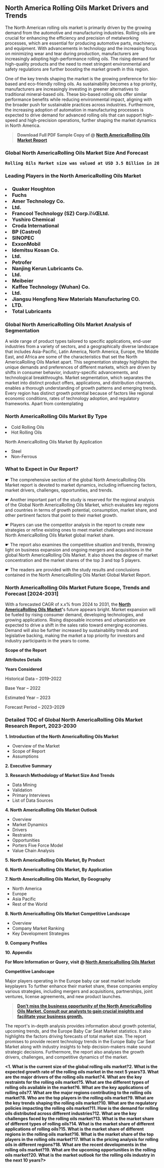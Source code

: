 <p> <h2>North America Rolling Oils Market Drivers and Trends</h2><p>The North American rolling oils market is primarily driven by the growing demand from the automotive and manufacturing industries. Rolling oils are crucial for enhancing the efficiency and precision of metalworking processes, which are essential for producing automotive parts, machinery, and equipment. With advancements in technology and the increasing focus on minimizing wear and tear during production, manufacturers are increasingly adopting high-performance rolling oils. The rising demand for high-quality products and the need to meet stringent environmental and safety regulations are further boosting the market growth in this region.</p><p>One of the key trends shaping the market is the growing preference for bio-based and eco-friendly rolling oils. As sustainability becomes a top priority, manufacturers are increasingly investing in greener alternatives to traditional mineral-based oils. These bio-based rolling oils offer similar performance benefits while reducing environmental impact, aligning with the broader push for sustainable practices across industries. Furthermore, the increasing adoption of automation in manufacturing processes is expected to drive demand for advanced rolling oils that can support high-speed and high-precision operations, further shaping the market dynamics in North America.</p></p><blockquote id="" class=""><strong>Download Full PDF Sample Copy of @&nbsp;<a href="https://www.verifiedmarketreports.com/download-sample/?rid=319716&utm_source=GitHub-Jan&utm_medium=258" target="_blank">North AmericaRolling Oils Market Report</a>&nbsp;&nbsp;</strong></blockquote><h3 id="" class=""><strong>Global&nbsp;North AmericaRolling Oils Market Size And Forecast</strong></h3><pre class="reader-text-block__code-block"><strong>Rolling Oils Market size was valued at USD 3.5 Billion in 2022 and is projected to reach USD 5.2 Billion by 2030, growing at a CAGR of 5.5% from 2024 to 2030.</strong></pre><h3 id="" class="">Leading Players in the&nbsp;North AmericaRolling Oils Market</h3><h3 class=""></Li><Li>Quaker Houghton</Li><Li> Fuchs</Li><Li> Amer Technology Co.</Li><Li> Ltd.</Li><Li> Francool Technology (SZ) Corp.ï¼ŒLtd.</Li><Li> Yushiro Chemical</Li><Li> Croda International</Li><Li> BP (Castrol)</Li><Li> SINOPEC</Li><Li> ExxonMobil</Li><Li> Idemitsu Kosan Co.</Li><Li> Ltd.</Li><Li> Petrofer</Li><Li> Nanjing Kerun Lubricants Co.</Li><Li>Ltd.</Li><Li> Meibeier</Li><Li> Kaffee Technology (Wuhan) Co.</Li><Li> Ltd.</Li><Li> Jiangsu Hengfeng New Materials Manufacturing CO.</Li><Li>LTD.</Li><Li> Total Lubricants</h3><h3 id="" class="">Global&nbsp;North AmericaRolling Oils Market Analysis of Segmentation</h3><p id="" class="">A wide range of product types tailored to specific applications, end-user industries from a variety of sectors, and a geographically diverse landscape that includes Asia-Pacific, Latin America, North America, Europe, the Middle East, and Africa are some of the characteristics that set the North AmericaRolling Oils Market apart. This segmentation strategy highlights the unique demands and preferences of different markets, which are driven by shifts in consumer behavior, industry-specific advancements, and technological breakthroughs. Market segmentation, which separates the market into distinct product offers, applications, and distribution channels, enables a thorough understanding of growth patterns and emerging trends. Every region has distinct growth potential because of factors like regional economic conditions, rates of technology adoption, and regulatory frameworks. Apart from contemplating</p><h3 id="" class="">North AmericaRolling Oils Market&nbsp;By Type</h3><p></Li><Li>Cold Rolling Oils</Li><Li> Hot Rolling Oils</p><div class="" data-test-id=""><p>North AmericaRolling Oils Market&nbsp;By Application</p></div><p class=""></Li><Li>Steel</Li><Li> Non-Ferrous</p><div class="" data-test-id=""><h3><span class="">What to Expect in Our Report?</span></h3></div><div class="" data-test-id=""><p><span class="">☛ The comprehensive section of the global North AmericaRolling Oils Market report is devoted to market dynamics, including influencing factors, market drivers, challenges, opportunities, and trends.</span></p></div><div class="" data-test-id=""><p><span class="">☛ Another important part of the study is reserved for the regional analysis of the Global North AmericaRolling Oils Market, which evaluates key regions and countries in terms of growth potential, consumption, market share, and other pertinent factors that point to their market growth.</span></p></div><div class="" data-test-id=""><p><span class="">☛ Players can use the competitor analysis in the report to create new strategies or refine existing ones to meet market challenges and increase North AmericaRolling Oils Market global market share.</span></p></div><div class="" data-test-id=""><p><span class="">☛ The report also examines the competitive situation and trends, throwing light on business expansion and ongoing mergers and acquisitions in the global North AmericaRolling Oils Market. It also shows the degree of market concentration and the market shares of the top 3 and top 5 players.</span></p></div><div class="" data-test-id=""><p><span class="">☛ The readers are provided with the study results and conclusions contained in the North AmericaRolling Oils Market Global Market Report.</span></p></div><div class="" data-test-id=""><h3><span class="">North AmericaRolling Oils Market Future Scope, Trends and Forecast [2024-2031]</span></h3></div><div class="" data-test-id=""><p><span class="">With a forecasted CAGR of x.x% from 2024 to 2031, the <strong><a href="https://www.verifiedmarketreports.com/download-sample/?rid=319716&utm_source=GitHub-Jan&utm_medium=258" target="_blank">North AmericaRolling Oils Market</a>'</strong>s future appears bright. Market expansion will be fueled by rising consumer demand, developing technologies, and growing applications. Rising disposable incomes and urbanization are expected to drive a shift in the sales ratio toward emerging economies. Demand will also be further increased by sustainability trends and legislative backing, making the market a top priority for investors and industry participants in the years to come.</span></p><p id="ember66" class="ember-view reader-text-block__paragraph"><strong>Scope of the Report</strong></p><p id="ember67" class="ember-view reader-text-block__paragraph"><strong>Attributes Details</strong></p><p id="ember68" class="ember-view reader-text-block__paragraph"><strong>Years Considered</strong></p><p id="ember69" class="ember-view reader-text-block__paragraph">Historical Data &ndash; 2019&ndash;2022</p><p id="ember70" class="ember-view reader-text-block__paragraph">Base Year &ndash; 2022</p><p id="ember71" class="ember-view reader-text-block__paragraph">Estimated Year &ndash; 2023</p><p id="ember72" class="ember-view reader-text-block__paragraph">Forecast Period &ndash; 2023&ndash;2029</p></div><h3 id="" class="">Detailed TOC of Global North AmericaRolling Oils Market Research Report, 2023-2030</h3><p id="" class=""><strong>1. Introduction of the North AmericaRolling Oils Market</strong></p><ul><li>Overview of the Market</li><li>Scope of Report</li><li>Assumptions</li></ul><p id="" class=""><strong>2. Executive Summary</strong></p><p id="" class=""><strong>3. Research Methodology of Market Size And Trends</strong></p><ul><li>Data Mining</li><li>Validation</li><li>Primary Interviews</li><li>List of Data Sources</li></ul><p id="" class=""><strong>4. North AmericaRolling Oils Market Outlook</strong></p><ul><li>Overview</li><li>Market Dynamics</li><li>Drivers</li><li>Restraints</li><li>Opportunities</li><li>Porters Five Force Model</li><li>Value Chain Analysis</li></ul><p id="" class=""><strong>5. North AmericaRolling Oils Market, By Product</strong></p><p id="" class=""><strong>6. North AmericaRolling Oils Market, By Application</strong></p><p id="" class=""><strong>7. North AmericaRolling Oils Market, By Geography</strong></p><ul><li>North America</li><li>Europe</li><li>Asia Pacific</li><li>Rest of the World</li></ul><p id="" class=""><strong>8. North AmericaRolling Oils Market Competitive Landscape</strong></p><ul><li>Overview</li><li>Company Market Ranking</li><li>Key Development Strategies</li></ul><p id="" class=""><strong>9. Company Profiles</strong></p><p id="" class=""><strong>10. Appendix</strong></p><p><strong>For More Information or Query, visit&nbsp;@ <a href="https://www.verifiedmarketreports.com/product/rolling-oils-market/" target="_blank">North AmericaRolling Oils Market</a></strong></p><p id="ember61" class="ember-view reader-text-block__paragraph"><strong>Competitive Landscape</strong></p><p id="ember62" class="ember-view reader-text-block__paragraph">Major players operating in the Europe baby car seat market include keyplayers To further enhance their market share, these companies employ various strategies, including mergers and acquisitions, partnerships, joint ventures, license agreements, and new product launches.</p><blockquote id="ember63" class="ember-view reader-text-block__blockquote"><strong><a href="https://www.verifiedmarketreports.com/download-sample/?rid=319716&utm_source=GitHub-Jan&utm_medium=258" target="_blank">Don&rsquo;t miss the business opportunity of the North AmericaRolling Oils Market. Consult our analysts to gain crucial insights and facilitate your business growth.</a></strong></blockquote><p id="ember64" class="ember-view reader-text-block__paragraph">The report's in-depth analysis provides information about growth potential, upcoming trends, and the Europe Baby Car Seat Market statistics. It also highlights the factors driving forecasts of total market size. The report promises to provide recent technology trends in the Europe Baby Car Seat Market along with industry insights to help decision-makers make sound strategic decisions. Furthermore, the report also analyses the growth drivers, challenges, and competitive dynamics of the market.</p><p class="ember-view reader-text-block__paragraph"><strong><1. What is the current size of the global rolling oils market?2. What is the expected growth rate of the rolling oils market in the next 5 years?3. What are the major drivers of the rolling oils market?4. What are the key restraints for the rolling oils market?5. What are the different types of rolling oils available in the market?6. What are the key applications of rolling oils?7. What are the major regions contributing to the rolling oils market?8. Who are the top players in the rolling oils market?9. What are the key trends shaping the rolling oils market?10. What are the regulatory policies impacting the rolling oils market?11. How is the demand for rolling oils distributed across different industries?12. What are the key challenges faced by the rolling oils market?13. What is the market share of different types of rolling oils?14. What is the market share of different applications of rolling oils?15. What is the market share of different regions in the rolling oils market?16. What is the market share of the top players in the rolling oils market?17. What is the pricing analysis for rolling oils in different regions?18. What are the recent developments in the rolling oils market?19. What are the upcoming opportunities in the rolling oils market?20. What is the market outlook for the rolling oils industry in the next 10 years?></strong></p>
